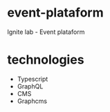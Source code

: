 # event-plataform
Ignite lab - Event plataform

# technologies 

- Typescript
- GraphQL
- CMS
- Graphcms

